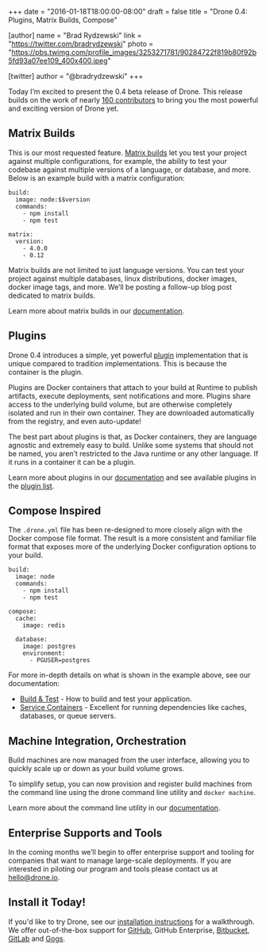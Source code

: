+++
date = "2016-01-18T18:00:00-08:00"
draft = false
title = "Drone 0.4: Plugins, Matrix Builds, Compose"

[author]
  name = "Brad Rydzewski"
  link = "https://twitter.com/bradrydzewski"
  photo = "https://pbs.twimg.com/profile_images/3253271781/90284722f819b80f92b5fd93a07ee109_400x400.jpeg"

[twitter]
  author = "@bradrydzewski"
+++

Today I’m excited to present the 0.4 beta release of Drone. This release builds on the work of nearly [160 contributors](https://github.com/drone/drone/graphs/contributors) to bring you the most powerful and exciting version of Drone yet.

## Matrix Builds

This is our most requested feature. [Matrix builds](http://readme.drone.io/usage/matrix/) let you test your project against multiple configurations, for example, the ability to test your codebase against multiple versions of a language, or database, and more. Below is an example build with a matrix configuration:

```
build:
  image: node:$$version
  commands:
    - npm install
    - npm test

matrix:
  version:
    - 4.0.0
    - 0.12
```

Matrix builds are not limited to just language versions. You can test your project against multiple databases, linux distributions, docker images, docker image tags, and more. We’ll be posting a follow-up blog post dedicated to matrix builds.

Learn more about matrix builds in our [documentation](http://readme.drone.io/usage/matrix/).

## Plugins

Drone 0.4 introduces a simple, yet powerful [plugin](http://readme.drone.io/devs/plugins/) implementation that is unique compared to tradition implementations. This is because the container is the plugin.

Plugins are Docker containers that attach to your build at Runtime to publish artifacts, execute deployments, sent notifications and more. Plugins share access to the underlying build volume, but are otherwise completely isolated and run in their own container. They are downloaded automatically from the registry, and even auto-update!

The best part about plugins is that, as Docker containers, they are language agnostic and extremely easy to build. Unlike some systems that should not be named, you aren’t restricted to the Java runtime or any other language. If it runs in a container it can be a plugin.

Learn more about plugins in our [documentation](http://readme.drone.io/devs/plugins/) and see available plugins in the [plugin list](http://readme.drone.io/plugins/).

## Compose Inspired

The `.drone.yml` file has been re-designed to more closely align with the Docker compose file format. The result is a more consistent and familiar file format that exposes more of the underlying Docker configuration options to your build.

```
build:
  image: node
  commands:
    - npm install
    - npm test

compose:
  cache:
    image: redis

  database:
    image: postgres
    environment:
      - PGUSER=postgres
```

For more in-depth details on what is shown in the example above, see our documentation:

* [Build & Test](http://readme.drone.io/usage/build_test/) - How to build and test your application.
* [Service Containers](http://readme.drone.io/usage/services/) - Excellent for running dependencies like caches, databases, or queue servers.

## Machine Integration, Orchestration

Build machines are now managed from the user interface, allowing you to quickly scale up or down as your build volume grows.

To simplify setup, you can now provision and register build machines from the command line using the drone command line utility and `docker machine`.

Learn more about the command line utility in our [documentation](http://readme.drone.io/devs/cli/).

## Enterprise Supports and Tools

In the coming months we’ll begin to offer enterprise support and tooling for companies that want to manage large-scale deployments. If you are interested in piloting our program and tools please contact us at [hello@drone.io](mailto:hello@drone.io).

## Install it Today!

If you'd like to try Drone, see our [installation instructions](http://readme.drone.io/setup/overview/) for a walkthrough. We offer out-of-the-box support for [GitHub](http://readme.drone.io/setup/github/), GitHub Enterprise, [Bitbucket](http://readme.drone.io/setup/bitbucket/), [GitLab](http://readme.drone.io/setup/gitlab/) and [Gogs](http://readme.drone.io/setup/gogs/). 
